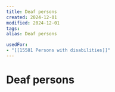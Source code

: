 ```yaml
---
title: Deaf persons
created: 2024-12-01
modified: 2024-12-01
tags: 
alias: Deaf persons

usedFor:
- "[[15581 Persons with disabilities]]"
---
```

# Deaf persons
